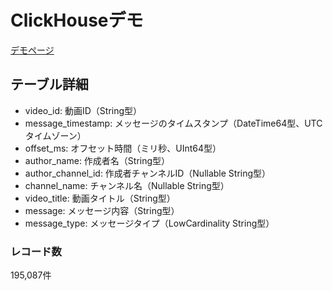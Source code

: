 # ClickHouseデモ
[デモページ](https://collectchat-demo-jasqkxrzsmbfx6grxw3zxo.streamlit.app/)

## テーブル詳細

- video_id: 動画ID（String型）
- message_timestamp: メッセージのタイムスタンプ（DateTime64型、UTCタイムゾーン）
- offset_ms: オフセット時間（ミリ秒、UInt64型）
- author_name: 作成者名（String型）
- author_channel_id: 作成者チャンネルID（Nullable String型）
- channel_name: チャンネル名（Nullable String型）
- video_title: 動画タイトル（String型）
- message: メッセージ内容（String型）
- message_type: メッセージタイプ（LowCardinality String型）

### レコード数

195,087件
